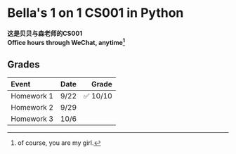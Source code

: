 # Bella's 1 on 1 CS001 in Python

**这是贝贝与森老师的CS001**  
**Office hours through WeChat, anytime[^1]** 

## Grades
| Event      | Date  |                    Grade |
| :--------- | :---: | -----------------------: |
| Homework 1 | 9/22  | :white_check_mark: 10/10 |
| Homework 2 | 9/29  |                          |
| Homework 3 | 10/6  |                          |

[^1]: of course, you are my girl.
